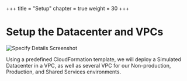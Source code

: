 +++
title = "Setup"
chapter = true
weight = 30
+++

# Setup the Datacenter and VPCs

![Specify Details Screenshot](../images/hybrid-tgw-diagram.png)

Using a predefined CloudFormation template, we will deploy a Simulated Datacenter in a VPC, as well as several VPC for our Non-production, Production, and Shared Services environments.
